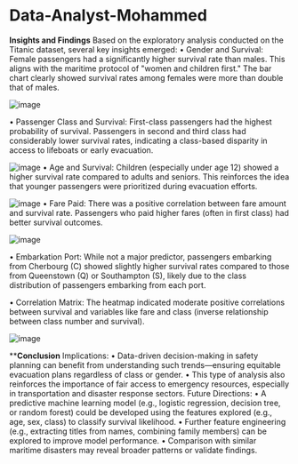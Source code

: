 # Data-Analyst-Mohammed
**Insights and Findings**
Based on the exploratory analysis conducted on the Titanic dataset, several key insights emerged:
•	Gender and Survival: Female passengers had a significantly higher survival rate than males. This aligns with the maritime protocol of "women and children first." The bar chart clearly showed survival rates among females were more than double that of males.

![image](https://github.com/user-attachments/assets/159ee56c-347b-48c2-916c-a9f659f4f8ab)

•	Passenger Class and Survival: First-class passengers had the highest probability of survival. Passengers in second and third class had considerably lower survival rates, indicating a class-based disparity in access to lifeboats or early evacuation.

![image](https://github.com/user-attachments/assets/1cae25c1-29c8-4474-9925-5b0708c43f2e)
•	Age and Survival: Children (especially under age 12) showed a higher survival rate compared to adults and seniors. This reinforces the idea that younger passengers were prioritized during evacuation efforts.

![image](https://github.com/user-attachments/assets/fc609473-693c-4644-a55a-036edef3f45a)
•	Fare Paid: There was a positive correlation between fare amount and survival rate. Passengers who paid higher fares (often in first class) had better survival outcomes.

![image](https://github.com/user-attachments/assets/eb02fc9d-f97e-4de1-ab91-b82bc50e1160)

•	Embarkation Port: While not a major predictor, passengers embarking from Cherbourg (C) showed slightly higher survival rates compared to those from Queenstown (Q) or Southampton (S), likely due to the class distribution of passengers embarking from each port.

•	Correlation Matrix: The heatmap indicated moderate positive correlations between survival and variables like fare and class (inverse relationship between class number and survival).

![image](https://github.com/user-attachments/assets/b12b42fc-e771-4aa9-a860-00b6131548f1)

****Conclusion**
Implications:
•	Data-driven decision-making in safety planning can benefit from understanding such trends—ensuring equitable evacuation plans regardless of class or gender.
•	This type of analysis also reinforces the importance of fair access to emergency resources, especially in transportation and disaster response sectors.
Future Directions:
•	A predictive machine learning model (e.g., logistic regression, decision tree, or random forest) could be developed using the features explored (e.g., age, sex, class) to classify survival likelihood.
•	Further feature engineering (e.g., extracting titles from names, combining family members) can be explored to improve model performance.
•	Comparison with similar maritime disasters may reveal broader patterns or validate findings.



